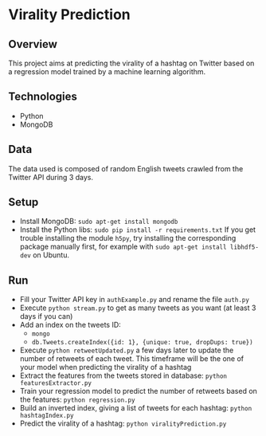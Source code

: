 Virality Prediction
===================
Overview
--------
This project aims at predicting the virality of a hashtag on Twitter based on a regression model trained by a machine learning algorithm.

Technologies
------------
- Python
- MongoDB

Data
----
The data used is composed of random English tweets crawled from the Twitter API during 3 days.

Setup
-----
- Install MongoDB: `sudo apt-get install mongodb`
- Install the Python libs: `sudo pip install -r requirements.txt`
If you get trouble installing the module `h5py`, try installing the corresponding package manually first, for example with `sudo apt-get install libhdf5-dev` on Ubuntu.

Run
---
- Fill your Twitter API key in `authExample.py` and rename the file `auth.py`
- Execute `python stream.py` to get as many tweets as you want (at least 3 days if you can)
- Add an index on the tweets ID:
    - `mongo`
    - `db.Tweets.createIndex({id: 1}, {unique: true, dropDups: true})`
- Execute `python retweetUpdated.py` a few days later to update the number of retweets of each tweet. This timeframe will be the one of your model when predicting the virality of a hashtag
- Extract the features from the tweets stored in database: `python featuresExtractor.py`
- Train your regression model to predict the number of retweets based on the features: `python regression.py`
- Build an inverted index, giving a list of tweets for each hashtag: `python hashtagIndex.py`
- Predict the virality of a hashtag: `python viralityPrediction.py`
